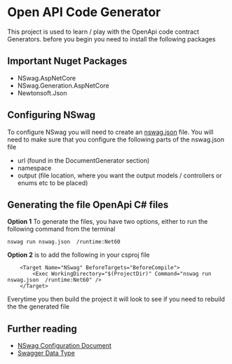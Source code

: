# Open API Code Generator

This project is used to learn / play with the OpenApi code contract Generators.  before you begin you need to install the following packages

## Important Nuget Packages
* NSwag.AspNetCore
* NSwag.Generation.AspNetCore
* Newtonsoft.Json

## Configuring NSwag

To configure NSwag you will need to create an [nswag.json](https://github.com/Simon-whale/OpenAPICodeGenerator/blob/master/Real_Learner/nswag.json) file.  You will need to make sure that you configure the following parts of the nswag.json file

* url (found in the DocumentGenerator section)
* namespace
* output (file location, where you want the output models / controllers or enums etc to be placed)

## Generating the file OpenApi C# files

**Option 1** To generate the files, you have two options, either to run the following command from the terminal

```
nswag run nswag.json  /runtime:Net60
```

**Option 2** is to add the following in your csproj file

```
    <Target Name="NSwag" BeforeTargets="BeforeCompile">
        <Exec WorkingDirectory="$(ProjectDir)" Command="nswag run nswag.json  /runtime:Net60" />
    </Target>
```

Everytime you then build the project it will look to see if you need to rebuild the the generated file

## Further reading

* [NSwag Configuration Document](https://github.com/RicoSuter/NSwag/wiki/NSwag-Configuration-Document)
* [Swagger Data Type](https://swagger.io/docs/specification/data-models/data-types/)
